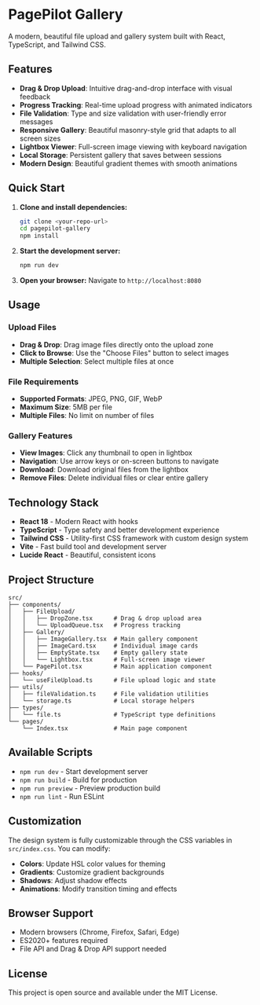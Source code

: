 # PagePilot Gallery

A modern, beautiful file upload and gallery system built with React, TypeScript, and Tailwind CSS.

## Features

- **Drag & Drop Upload**: Intuitive drag-and-drop interface with visual feedback
- **Progress Tracking**: Real-time upload progress with animated indicators
- **File Validation**: Type and size validation with user-friendly error messages
- **Responsive Gallery**: Beautiful masonry-style grid that adapts to all screen sizes
- **Lightbox Viewer**: Full-screen image viewing with keyboard navigation
- **Local Storage**: Persistent gallery that saves between sessions
- **Modern Design**: Beautiful gradient themes with smooth animations

## Quick Start

1. **Clone and install dependencies:**
   ```bash
   git clone <your-repo-url>
   cd pagepilot-gallery
   npm install
   ```

2. **Start the development server:**
   ```bash
   npm run dev
   ```

3. **Open your browser:**
   Navigate to `http://localhost:8080`

## Usage

### Upload Files
- **Drag & Drop**: Drag image files directly onto the upload zone
- **Click to Browse**: Use the "Choose Files" button to select images
- **Multiple Selection**: Select multiple files at once

### File Requirements
- **Supported Formats**: JPEG, PNG, GIF, WebP
- **Maximum Size**: 5MB per file
- **Multiple Files**: No limit on number of files

### Gallery Features
- **View Images**: Click any thumbnail to open in lightbox
- **Navigation**: Use arrow keys or on-screen buttons to navigate
- **Download**: Download original files from the lightbox
- **Remove Files**: Delete individual files or clear entire gallery

## Technology Stack

- **React 18** - Modern React with hooks
- **TypeScript** - Type safety and better development experience
- **Tailwind CSS** - Utility-first CSS framework with custom design system
- **Vite** - Fast build tool and development server
- **Lucide React** - Beautiful, consistent icons

## Project Structure

```
src/
├── components/
│   ├── FileUpload/
│   │   ├── DropZone.tsx      # Drag & drop upload area
│   │   └── UploadQueue.tsx   # Progress tracking
│   ├── Gallery/
│   │   ├── ImageGallery.tsx  # Main gallery component
│   │   ├── ImageCard.tsx     # Individual image cards
│   │   ├── EmptyState.tsx    # Empty gallery state
│   │   └── Lightbox.tsx      # Full-screen image viewer
│   └── PagePilot.tsx         # Main application component
├── hooks/
│   └── useFileUpload.ts      # File upload logic and state
├── utils/
│   ├── fileValidation.ts     # File validation utilities
│   └── storage.ts            # Local storage helpers
├── types/
│   └── file.ts               # TypeScript type definitions
└── pages/
    └── Index.tsx             # Main page component
```

## Available Scripts

- `npm run dev` - Start development server
- `npm run build` - Build for production
- `npm run preview` - Preview production build
- `npm run lint` - Run ESLint

## Customization

The design system is fully customizable through the CSS variables in `src/index.css`. You can modify:

- **Colors**: Update HSL color values for theming
- **Gradients**: Customize gradient backgrounds
- **Shadows**: Adjust shadow effects
- **Animations**: Modify transition timing and effects

## Browser Support

- Modern browsers (Chrome, Firefox, Safari, Edge)
- ES2020+ features required
- File API and Drag & Drop API support needed

## License

This project is open source and available under the MIT License.